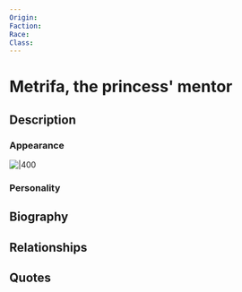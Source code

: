 ```yaml
---
Origin: 
Faction: 
Race: 
Class:
---
```

# Metrifa, the princess' mentor
## Description

### Appearance
![|400](https://lh7-us.googleusercontent.com/pQg4vu2nITuGiyv_Wj1C9fBnkH8woxQP-5ni40tYhDQQFuvE4LH2D9mm5fVcUpOTkFhvLWbWERwrdVv2iSlQvb6BySxPbt9yql_H76JsAG3oorXZKBTmd6EU3wGmLF8qhfYjPTIJBBVmYYI9-RyBh5s)
### Personality
## Biography
## Relationships

## Quotes